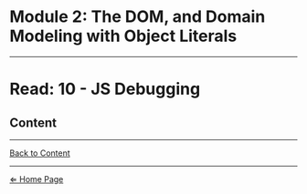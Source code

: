 # Module 2: The DOM, and Domain Modeling with Object Literals

***

# Read: 10 - JS Debugging

## Content

***

[Back to Content](#content)

***

[⇐ Home Page](../)